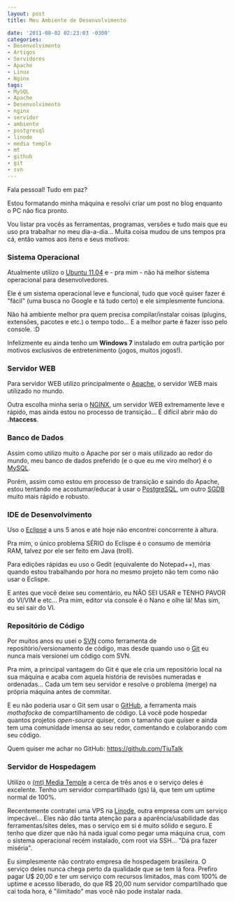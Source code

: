 ```yaml
---
layout: post
title: Meu Ambiente de Desenvolvimento

date: '2011-08-02 02:23:03 -0300'
categories:
- Desenvolvimento
- Artigos
- Servidores
- Apache
- Linux
- Nginx
tags:
- MySQL
- Apache
- Desenvolvimento
- nginx
- servidor
- ambiente
- postgresql
- linode
- media temple
- mt
- github
- git
- svn
---
```

<p>Fala pessoal! Tudo em paz?</p>
<p>Estou formatando minha máquina e resolvi criar um post no blog enquanto o PC não fica pronto.</p>
<p>Vou listar pra vocês as ferramentas, programas, versões e tudo mais que eu uso pra trabalhar no meu dia-a-dia... Muita coisa mudou de uns tempos pra cá, então vamos aos itens e seus motivos:</p>
<h3>Sistema Operacional</h3>
<p>Atualmente utilizo o <a title="Ubuntu" href="http://www.ubuntu.com/" target="_blank">Ubuntu 11.04</a> e - pra mim - não há melhor sistema operacional para desenvolvedores.</p>
<p>Ele é um sistema operacional leve e funcional, tudo que você quiser fazer é "fácil" (uma busca no Google e tá tudo certo) e ele simplesmente funciona.</p>
<p>Não há ambiente melhor pra quem precisa compilar/instalar coisas (plugins, extensões, pacotes e etc.) o tempo todo... E a melhor parte é fazer isso pelo console. :D</p>
<p>Infelizmente eu ainda tenho um <strong>Windows 7</strong> instalado em outra partição por motivos exclusivos de entretenimento (jogos, muitos jogos!).</p>
<h3>Servidor WEB</h3>
<p>Para servidor WEB utilizo principalmente o <a title="Apache" href="http://www.apache.org/" target="_blank">Apache</a>, o servidor WEB mais utilizado no mundo.</p>
<p>Outra escolha minha seria o <a title="NGINX" href="http://nginx.net/" target="_blank">NGINX</a>, um servidor WEB extremamente leve e rápido, mas ainda estou no processo de transição... É difícil abrir mão do <strong>.htaccess</strong>.</p>
<h3>Banco de Dados</h3>
<p>Assim como utilizo muito o Apache por ser o mais utilizado ao redor do mundo, meu banco de dados preferido (e o que eu me viro melhor) é o <a title="MySQL" href="http://www.mysql.com/" target="_blank">MySQL</a>.</p>
<p>Porém, assim como estou em processo de transição e saindo do Apache, estou tentando me acostumar/educar à usar o <a title="PostgreSQL" href="http://www.postgresql.org/" target="_blank">PostgreSQL</a>, um outro <a title="Sistema de Gerenciamento de Banco de Dados" href="http://pt.wikipedia.org/wiki/Sistema_de_gerenciamento_de_banco_de_dados" target="_blank">SGDB</a> muito mais rápido e robusto.</p>
<h3>IDE de Desenvolvimento</h3>
<p>Uso o <a title="Eclipse" href="http://www.eclipse.org/" target="_blank">Eclipse</a> a uns 5 anos e até hoje não encontrei concorrente à altura.</p>
<p>Pra mim, o único problema SÉRIO do Eclispe é o consumo de memória RAM, talvez por ele ser feito em Java (troll).</p>
<p>Para edições rápidas eu uso o Gedit (equivalente do Notepad++), mas quando estou trabalhando por hora no mesmo projeto não tem como não usar o Eclispe.</p>
<p>E antes que você deixe seu comentário, eu NÃO SEI USAR e TENHO PAVOR do VI/VIM e etc... Pra mim, editor via console é o Nano e olhe lá! Mas sim, eu sei sair do VI.</p>
<h3>Repositório de Código</h3>
<p>Por muitos anos eu usei o <a title="SVN" href="http://subversion.tigris.org/" target="_blank">SVN</a> como ferramenta de repositório/versionamento de código, mas desde quando uso o <a title="Git" href="http://git-scm.com/" target="_blank">Git</a> eu nunca mais versionei um código com SVN.</p>
<p>Pra mim, a principal vantagem do Git é que ele cria um repositório local na sua máquina e acaba com aquela história de revisões numeradas e ordenadas... Cada um tem seu servidor e resolve o problema (merge) na própria máquina antes de commitar.</p>
<p>E eu não poderia usar o Git sem usar o <a title="GitHub" href="https://github.com/" target="_blank">GitHub</a>, a ferramenta mais <em>mothafocka</em> de compartilhamento de código. Lá você pode hospedar quantos projetos <em>open-source</em> quiser, com o tamanho que quiser e ainda tem uma comunidade imensa ao seu redor, comentando e colaborando com seu código.</p>
<p>Quem quiser me achar no GitHub: <a href="https://github.com/TiuTalk">https://github.com/TiuTalk</a></p>
<h3>Servidor de Hospedagem</h3>
<p>Utilizo o <a title="(mt) Media Temple" href="http://www.mediatemple.net/go/order/?refdom=thiagobelem.net" target="_blank">(mt) Media Temple</a> a cerca de três anos e o serviço deles é excelente. Tenho um servidor compartilhado (gs) lá, que tem um uptime normal de 100%.</p>
<p>Recentemente contratei uma VPS na <a title="Linode" href="http://www.linode.com/?r=c207e0f19579b7c01a44c26d84693c9d095d32f2" target="_blank">Linode</a>, outra empresa com um serviço impecável... Eles não dão tanta atenção para a aparência/usabilidade das ferramentas/sites deles, mas o serviço em si é muito sólido e seguro. E tenho que dizer que não há nada igual como pegar uma máquina crua, com o sistema operacional recém instalado, com root via SSH... "Dá pra fazer miséria".</p>
<p>Eu simplesmente não contrato empresa de hospedagem brasileira. O serviço deles nunca chega perto da qualidade que se tem lá fora. Prefiro pagar U$ 20,00 e ter um serviço com recursos limitados, mas com 100% de uptime e acesso liberado, do que R$ 20,00 num servidor compartilhado que cai toda hora, é "ilimitado" mas você não pode instalar nada.</p>

